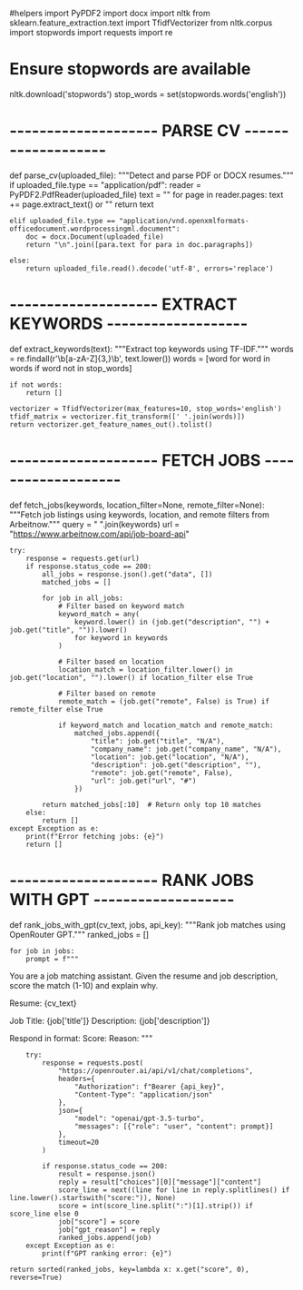 #helpers
import PyPDF2
import docx
import nltk
from sklearn.feature_extraction.text import TfidfVectorizer
from nltk.corpus import stopwords
import requests
import re

# Ensure stopwords are available
nltk.download('stopwords')
stop_words = set(stopwords.words('english'))

# -------------------- PARSE CV -------------------

def parse_cv(uploaded_file):
    """Detect and parse PDF or DOCX resumes."""
    if uploaded_file.type == "application/pdf":
        reader = PyPDF2.PdfReader(uploaded_file)
        text = ""
        for page in reader.pages:
            text += page.extract_text() or ""
        return text

    elif uploaded_file.type == "application/vnd.openxmlformats-officedocument.wordprocessingml.document":
        doc = docx.Document(uploaded_file)
        return "\n".join([para.text for para in doc.paragraphs])

    else:
        return uploaded_file.read().decode('utf-8', errors='replace')

# -------------------- EXTRACT KEYWORDS -------------------

def extract_keywords(text):
    """Extract top keywords using TF-IDF."""
    words = re.findall(r'\b[a-zA-Z]{3,}\b', text.lower())
    words = [word for word in words if word not in stop_words]

    if not words:
        return []

    vectorizer = TfidfVectorizer(max_features=10, stop_words='english')
    tfidf_matrix = vectorizer.fit_transform([' '.join(words)])
    return vectorizer.get_feature_names_out().tolist()

# -------------------- FETCH JOBS -------------------

def fetch_jobs(keywords, location_filter=None, remote_filter=None):
    """Fetch job listings using keywords, location, and remote filters from Arbeitnow."""
    query = " ".join(keywords)
    url = "https://www.arbeitnow.com/api/job-board-api"

    try:
        response = requests.get(url)
        if response.status_code == 200:
            all_jobs = response.json().get("data", [])
            matched_jobs = []

            for job in all_jobs:
                # Filter based on keyword match
                keyword_match = any(
                    keyword.lower() in (job.get("description", "") + job.get("title", "")).lower()
                    for keyword in keywords
                )

                # Filter based on location
                location_match = location_filter.lower() in job.get("location", "").lower() if location_filter else True

                # Filter based on remote
                remote_match = (job.get("remote", False) is True) if remote_filter else True

                if keyword_match and location_match and remote_match:
                    matched_jobs.append({
                        "title": job.get("title", "N/A"),
                        "company_name": job.get("company_name", "N/A"),
                        "location": job.get("location", "N/A"),
                        "description": job.get("description", ""),
                        "remote": job.get("remote", False),
                        "url": job.get("url", "#")
                    })

            return matched_jobs[:10]  # Return only top 10 matches
        else:
            return []
    except Exception as e:
        print(f"Error fetching jobs: {e}")
        return []
# -------------------- RANK JOBS WITH GPT -------------------

def rank_jobs_with_gpt(cv_text, jobs, api_key):
    """Rank job matches using OpenRouter GPT."""
    ranked_jobs = []

    for job in jobs:
        prompt = f"""
You are a job matching assistant. Given the resume and job description, score the match (1-10) and explain why.

Resume:
{cv_text}

Job Title: {job['title']}
Description: {job['description']}

Respond in format:
Score: <number>
Reason: <why>
        """

        try:
            response = requests.post(
                "https://openrouter.ai/api/v1/chat/completions",
                headers={
                    "Authorization": f"Bearer {api_key}",
                    "Content-Type": "application/json"
                },
                json={
                    "model": "openai/gpt-3.5-turbo",
                    "messages": [{"role": "user", "content": prompt}]
                },
                timeout=20
            )

            if response.status_code == 200:
                result = response.json()
                reply = result["choices"][0]["message"]["content"]
                score_line = next((line for line in reply.splitlines() if line.lower().startswith("score:")), None)
                score = int(score_line.split(":")[1].strip()) if score_line else 0
                job["score"] = score
                job["gpt_reason"] = reply
                ranked_jobs.append(job)
        except Exception as e:
            print(f"GPT ranking error: {e}")

    return sorted(ranked_jobs, key=lambda x: x.get("score", 0), reverse=True)

